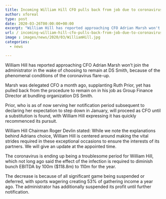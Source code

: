 ```yaml
---
title: Incoming William Hill CFO pulls back from job due to coronavirus vulnerability
author: xforeal 
type: post
date: 2020-03-26T00:00:00+00:00
excerpt: "William Hill has reported approaching CFO Adrian Marsh won't join the administrator in the wake of choosing to remain at DS Smith, because of the phenomenal conditions of the coronavirus outbreak "
url: / incoming-william-hill-cfo-pulls-back-from-job-due-to-coronavirus-vulnerability/
image : images/news/2020/03/WilliamHill.jpg
categories:
  - news

---
```

William Hill has reported approaching CFO Adrian Marsh won&#8217;t join the administrator in the wake of choosing to remain at DS Smith, because of the phenomenal conditions of the coronavirus flare-up. 

Marsh was delegated CFO a month ago, supplanting Ruth Prior, yet has pulled back from the procedure to remain on in his job as Group Finance Director at bundling organization DS Smith. 

Prior, who is as of now serving her notification period subsequent to declaring her expectation to step down in January, will proceed as CFO until a substitution is found, with William Hill expressing it has quickly recommenced its pursuit. 

William Hill Chairman Roger Devlin stated: While we note the explanations behind Adrians choice, William Hill is centered around making the vital strides required in these exceptional occasions to ensure the interests of its partners. We will give an update at the appointed time. 

The coronavirus is ending up being a troublesome period for William Hill, which not long ago said the effect of the infection is required to diminish bunch EBITDA by 100m ($118.8m) to 110m for the year. 

The decrease is because of all significant game being suspended or deferred, with sports wagering creating 53&percnt; of gathering income a year ago. The administrator has additionally suspended its profit until further notification.